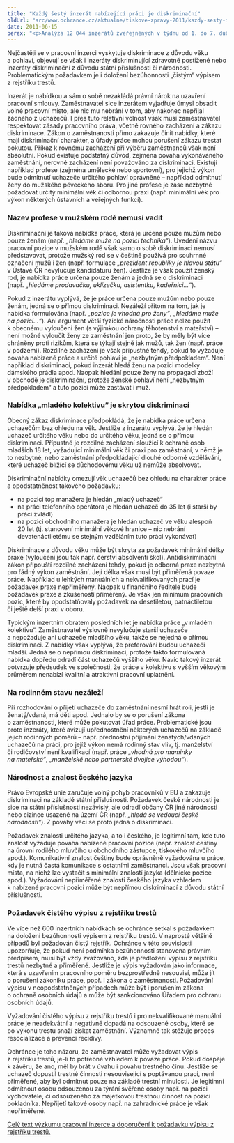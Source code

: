```yaml
---
title: "Každý šestý inzerát nabízející práci je diskriminační"
oldUrl: "src/www.ochrance.cz/aktualne/tiskove-zpravy-2011/kazdy-sesty-inzerat-nabizejici-praci-je-diskriminacni"
date: 2011-06-15
perex: "<p>Analýza 12 044 inzerátů zveřejněných v týdnu od 1. do 7. dubna 2011 na největším portálu s pracovní inzercí v ČR www.prace.cz  ukázala, že diskriminace není v nabídkách práce ojedinělá. Každý šestý inzerát obsahoval jeden nebo dokonce i více diskriminačních požadavků na uchazeče o zaměstnání. Mnozí zájemci, kteří splňují kvalifikační podmínky, jsou tak zaměstnavateli už dopředu vyloučeni z možnosti ucházet se o práci, což má vzhledem k významu práce v moderní společnosti vážné negativní důsledky.</p>"
---
```


<!-- imported from the old website -->

<p>Nejčastěji se v pracovní inzerci vyskytuje diskriminace z důvodu věku
 a pohlaví, objevují se však i inzeráty diskriminující zdravotně 
postižené nebo inzeráty diskriminační z důvodu státní příslušnosti 
či národnosti. Problematickým požadavkem je i doložení bezúhonnosti 
„čistým“ výpisem z rejstříku trestů. </p><p>Inzerát je nabídkou a sám 
o sobě nezakládá právní nárok na uzavření pracovní smlouvy. 
Zaměstnavatel sice inzerátem vyjadřuje úmysl obsadit volné pracovní 
místo, ale nic mu nebrání v tom, aby nakonec nepřijal žádného 
z uchazečů. I přes tuto relativní volnost však musí zaměstnavatel 
respektovat zásady pracovního práva, včetně rovného zacházení a zákazu 
diskriminace. Zákon o zaměstnanosti přímo zakazuje činit nabídky, které 
mají diskriminační charakter, a úřady práce mohou porušení zákazu 
trestat pokutou. Příkaz k rovnému zacházení při výběru zaměstnanců však 
není absolutní. Pokud existuje podstatný důvod, zejména povaha 
vykonávaného zaměstnání, nerovné zacházení není považováno 
za diskriminaci. Existují například profese (zejména umělecké nebo 
sportovní), pro jejichž výkon bude odmítnutí uchazeče určitého pohlaví 
oprávněné – například odmítnutí ženy do mužského pěveckého sboru. Pro 
jiné profese je zase nezbytné požadovat určitý minimální věk či odbornou
 praxi (např. minimální věk pro výkon některých ústavních a veřejných 
funkcí).</p><h3><b>Název profese v mužském rodě nemusí vadit</b></h3><p>Diskriminační je taková nabídka práce, která je určena pouze mužům nebo pouze ženám (např. <i>„hledáme muže na pozici technika“</i>).
 Uvedení názvu pracovní pozice v mužském rodě však samo o sobě 
diskriminaci nemusí představovat, protože mužský rod se v češtině 
používá pro souhrnné označení mužů i žen (např. formulace <i>„prezident republiky je hlavou státu“</i>
 v Ústavě ČR nevylučuje kandidaturu žen). Jestliže je však použit ženský
 rod, je nabídka práce určena pouze ženám a jedná se o diskriminaci 
(např. <i>„hledáme prodavačku, uklízečku, asistentku, kadeřnici…“</i>). </p><p>Pokud
 z inzerátu vyplývá, že je práce určena pouze mužům nebo pouze ženám, 
jedná se o přímou diskriminaci. Nezáleží přitom na tom, jak je nabídka 
formulována (např. <i>„pozice je vhodná pro ženy“</i>, <i>„hledáme muže na pozici…“</i>).
 Ani argument větší fyzické náročnosti práce nelze použít k obecnému 
vyloučení žen (s výjimkou ochrany těhotenství a mateřství) – není možné 
vyloučit ženy ze zaměstnání jen proto, že by měly být více chráněny 
proti rizikům, která se týkají stejně jak mužů, tak žen (např. práce 
v podzemí). Rozdílné zacházení je však přípustné tehdy, pokud to 
vyžaduje povaha nabízené práce a určité pohlaví je „nezbytným 
předpokladem“. Není například diskriminací, pokud inzerát hledá ženu 
na pozici modelky dámského prádla apod. Naopak hledání pouze ženy 
na propagaci zboží v obchodě je diskriminační, protože ženské pohlaví 
není „nezbytným předpokladem“ a tuto pozici může zastávat i muž.</p><h3><b>Nabídka „mladého kolektivu“ je skrytou diskriminací</b></h3><p>Obecný
 zákaz diskriminace předpokládá, že je nabídka práce určena uchazečům 
bez ohledu na věk. Jestliže z inzerátu vyplývá, že je hledán uchazeč 
určitého věku nebo do určitého věku, jedná se o přímou diskriminaci. 
Přípustné je rozdílné zacházení sloužící k ochraně osob mladších 18 let,
 vyžadující minimální věk či praxi pro zaměstnání, v němž je to 
nezbytné, nebo zaměstnání předpokládající dlouhé odborné vzdělávání, 
které uchazeč blížící se důchodovému věku už nemůže absolvovat.</p><p>Diskriminační nabídky omezují věk uchazečů bez ohledu na charakter práce a opodstatněnost takového požadavku: </p><ul><li>na pozici top manažera je hledán „mladý uchazeč“</li><li>na práci telefonního operátora je hledán uchazeč do 35 let (i starší by práci zvládl)</li><li>na
 pozici obchodního manažera je hledán uchazeč ve věku alespoň 20 let 
(tj. stanovení minimální věkové hranice – nic nebrání devatenáctiletému 
se stejným vzděláním tuto práci vykonávat)</li></ul><p>Diskriminace 
z důvodu věku může být skryta za požadavek minimální délky praxe 
(vyloučeni jsou tak např. čerství absolventi škol). Antidiskriminační 
zákon připouští rozdílné zacházení tehdy, pokud je odborná praxe 
nezbytná pro řádný výkon zaměstnání. Její délka však musí být přiměřená 
povaze práce. Například u lehkých manuálních a nekvalifikovaných prací 
je požadavek praxe nepřiměřený. Naopak u finančního ředitele bude 
požadavek praxe a zkušeností přiměřený. Je však jen minimum pracovních 
pozic, které by opodstatňovaly požadavek na desetiletou, patnáctiletou 
či ještě delší praxi v oboru.</p><p>Typickým inzertním obratem 
posledních let je nabídka práce „v mladém kolektivu“. Zaměstnavatel 
výslovně nevylučuje starší uchazeče a nepožaduje ani uchazeče mladšího 
věku, takže se nejedná o přímou diskriminaci. Z nabídky však vyplývá, 
že preferováni budou uchazeči mladší. Jedná se o nepřímou diskriminaci, 
protože takto formulovaná nabídka dopředu odradí část uchazečů vyššího 
věku. Navíc takový inzerát potvrzuje předsudek ve společnosti, že práce 
v kolektivu s vyšším věkovým průměrem nenabízí kvalitní a atraktivní 
pracovní uplatnění.</p><h3><b>Na rodinném stavu nezáleží</b></h3><p>Při
 rozhodování o přijetí uchazeče do zaměstnání nesmí hrát roli, jestli je
 ženatý/vdaná, má děti apod. Jednalo by se o porušení zákona 
o zaměstnanosti, které může pokutovat úřad práce. Problematické jsou 
proto inzeráty, které avizují upřednostnění některých uchazečů 
na základě jejich rodinných poměrů – např. přednostní přijímání 
ženatých/vdaných uchazečů na práci, pro jejíž výkon nemá rodinný stav 
vliv, tj. manželství či rodičovství není kvalifikací (např. práce <i>„vhodná pro maminky na mateřské“</i>, <i>„manželské nebo partnerské dvojice výhodou“</i>). </p><h3><b>Národnost a znalost českého jazyka</b></h3><p>Právo
 Evropské unie zaručuje volný pohyb pracovníků v EU a zakazuje 
diskriminaci na základě státní příslušnosti. Požadavek české národnosti 
je sice na státní příslušnosti nezávislý, ale odradí občany ČR jiné 
národnosti nebo cizince usazené na území ČR (např. <i>„hledá se vedoucí české národnosti“</i>). Z povahy věci se proto jedná o diskriminaci.</p><p>Požadavek
 znalosti určitého jazyka, a to i českého, je legitimní tam, kde tuto 
znalost vyžaduje povaha nabízené pracovní pozice (např. znalost češtiny 
na úrovni rodilého mluvčího u obchodního zástupce, tiskového mluvčího 
apod.). Komunikativní znalost češtiny bude oprávněně vyžadována u práce,
 kdy je nutná častá komunikace s ostatními zaměstnanci. Jsou však 
pracovní místa, na nichž lze vystačit s minimální znalostí jazyka 
(dělnické pozice apod.). Vyžadování nepřiměřené znalosti českého jazyka 
vzhledem k nabízené pracovní pozici může být nepřímou diskriminací 
z důvodu státní příslušnosti.</p><h3><b>Požadavek čistého výpisu z rejstříku trestů</b></h3><p>Ve
 více než 600 inzertních nabídkách se ochránce setkal s požadavkem 
na doložení bezúhonnosti výpisem z rejstříku trestů. V naprosté většině 
případů byl požadován čistý rejstřík. Ochránce v této souvislosti 
upozorňuje, že pokud není podmínka bezúhonnosti stanovena právním 
předpisem, musí být vždy zvažováno, zda je předložení výpisu z rejstříku
 trestů nezbytné a přiměřené. Jestliže je výpis vyžadován jako 
informace, která s uzavřením pracovního poměru bezprostředně nesouvisí, 
může jít o porušení zákoníku práce, popř. i zákona o zaměstnanosti. 
Požadování výpisu v neopodstatněných případech může být i porušením 
zákona o ochraně osobních údajů a může být sankcionováno Úřadem pro 
ochranu osobních údajů.</p><p>Vyžadování čistého výpisu z rejstříku 
trestů i pro nekvalifikované manuální práce je neadekvátní a negativně 
dopadá na odsouzené osoby, které se po výkonu trestu snaží získat 
zaměstnání. Významně tak stěžuje proces resocializace a prevenci 
recidivy.</p><p>Ochránce je toho názoru, že zaměstnavatel může vyžadovat
 výpis z rejstříku trestů, je-li to potřebné vzhledem k povaze práce. 
Pokud dospěje k závěru, že ano, měl by brát v úvahu i povahu trestného 
činu. Jestliže se uchazeč dopustil trestné činnosti nesouvisející 
s poptávanou prací, není přiměřené, aby byl odmítnut pouze na základě 
trestní minulosti. Je legitimní odmítnout osobu odsouzenou za týrání 
svěřené osoby např. na pozici vychovatele, či odsouzeného za majetkovou 
trestnou činnost na pozici pokladníka. Nepřijetí takové osoby 
např. na zahradnické práce je však nepřiměřené.</p><p><a title="Otevření do nového okna" href="http://ochrancedev.omegadesign.cz/diskriminace/doporuceni-ochrance/" target="_blank">Celý text výzkumu pracovní inzerce a doporučení k požadavku výpisu z rejstříku trestů.</a> <img alt="" src="https://www.ochrance.cz/typo3/ext/od_linkdesc/icons/external.gif" class="od_linkdesc_icon_external" /></p>
